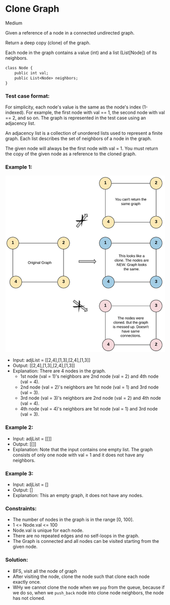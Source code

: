 # Clone Graph
Medium

Given a reference of a node in a connected undirected graph.

Return a deep copy (clone) of the graph.

Each node in the graph contains a value (int) and a list (List[Node]) of its neighbors.

```
class Node {
    public int val;
    public List<Node> neighbors;
}
```

### Test case format:

For simplicity, each node's value is the same as the node's index (1-indexed). For example, the first node with val == 1, the second node with val == 2, and so on. The graph is represented in the test case using an adjacency list.

An adjacency list is a collection of unordered lists used to represent a finite graph. Each list describes the set of neighbors of a node in the graph.

The given node will always be the first node with val = 1. You must return the copy of the given node as a reference to the cloned graph.

### Example 1:

<p align = "center">
    <img src = "image/clone_graph.png">
</p>

- Input: adjList = [[2,4],[1,3],[2,4],[1,3]]
- Output: [[2,4],[1,3],[2,4],[1,3]]
- Explanation: There are 4 nodes in the graph.
    - 1st node (val = 1)'s neighbors are 2nd node (val = 2) and 4th node (val = 4).
    - 2nd node (val = 2)'s neighbors are 1st node (val = 1) and 3rd node (val = 3).
    - 3rd node (val = 3)'s neighbors are 2nd node (val = 2) and 4th node (val = 4).
    - 4th node (val = 4)'s neighbors are 1st node (val = 1) and 3rd node (val = 3).

### Example 2:

- Input: adjList = [[]]
- Output: [[]]
- Explanation: Note that the input contains one empty list. The graph consists of only one node with val = 1 and it does not have any neighbors.

### Example 3:

- Input: adjList = []
- Output: []
- Explanation: This an empty graph, it does not have any nodes.

### Constraints:

- The number of nodes in the graph is in the range [0, 100].
- 1 <= Node.val <= 100
- Node.val is unique for each node.
- There are no repeated edges and no self-loops in the graph.
- The Graph is connected and all nodes can be visited starting from the given node.

### Solution:
- BFS, visit all the node of graph
- After visiting the node, clone the node such that clone each node exactly once.
- WHy we cannot clone the node when we `pop` from the queue, because if we do so, when we `push_back` node into clone node neighbors, the node has not cloned.
